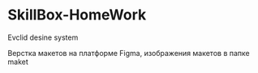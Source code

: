 # SkillBox-HomeWork
Evclid desine system

Верстка макетов на платформе Figma, изображения макетов в папке maket